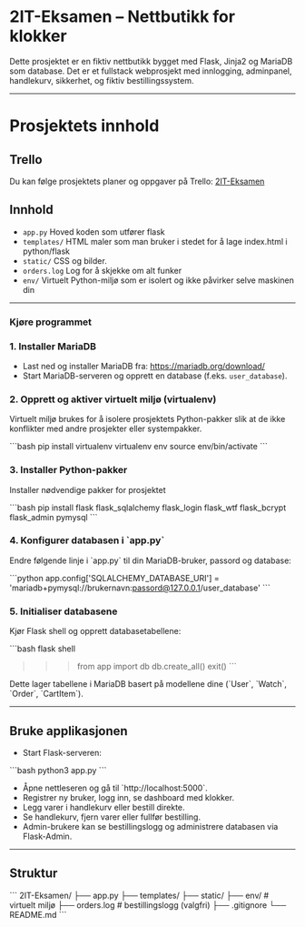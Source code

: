 
# 2IT-Eksamen – Nettbutikk for klokker

Dette prosjektet er en fiktiv nettbutikk bygget med Flask, Jinja2 og MariaDB som database. Det er et fullstack webprosjekt med innlogging, adminpanel, handlekurv, sikkerhet, og fiktiv bestillingssystem.

---
# Prosjektets innhold
## Trello

Du kan følge prosjektets planer og oppgaver på Trello: [2IT-Eksamen](https://trello.com/b/SAroMKd1/2it-eksamen)
## Innhold

- `app.py` Hoved koden som utfører flask 
- `templates/` HTML maler som man bruker i stedet for å lage index.html i python/flask
- `static/` CSS og bilder.
- `orders.log` Log for å skjekke om alt funker
- `env/` Virtuelt Python-miljø som er isolert og ikke påvirker selve maskinen din

---
### Kjøre programmet

### 1. Installer MariaDB


- Last ned og installer MariaDB fra: https://mariadb.org/download/
- Start MariaDB-serveren og opprett en database (f.eks. `user_database`).

### 2. Opprett og aktiver virtuelt miljø (virtualenv)

Virtuelt miljø brukes for å isolere prosjektets Python-pakker slik at de ikke konflikter med andre prosjekter eller systempakker.

\`\`\`bash
pip install virtualenv
virtualenv env
source env/bin/activate 
\`\`\`

### 3. Installer Python-pakker

Installer nødvendige pakker for prosjektet

\`\`\`bash
pip install flask flask_sqlalchemy flask_login flask_wtf flask_bcrypt flask_admin pymysql
\`\`\`

### 4. Konfigurer databasen i \`app.py\`

Endre følgende linje i \`app.py\` til din MariaDB-bruker, passord og database:

\`\`\`python
app.config['SQLALCHEMY_DATABASE_URI'] = 'mariadb+pymysql://brukernavn:passord@127.0.0.1/user_database'
\`\`\`

### 5. Initialiser databasene

Kjør Flask shell og opprett databasetabellene:

\`\`\`bash
flask shell
>>> from app import db
>>> db.create_all()
>>> exit()
\`\`\`

Dette lager tabellene i MariaDB basert på modellene dine (\`User\`, \`Watch\`, \`Order\`, \`CartItem\`).

---

## Bruke applikasjonen

- Start Flask-serveren:

\`\`\`bash
python3 app.py
\`\`\`

- Åpne nettleseren og gå til \`http://localhost:5000\`.
- Registrer ny bruker, logg inn, se dashboard med klokker.
- Legg varer i handlekurv eller bestill direkte.
- Se handlekurv, fjern varer eller fullfør bestilling.
- Admin-brukere kan se bestillingslogg og administrere databasen via Flask-Admin.

---

## Struktur

\`\`\`
2IT-Eksamen/
├── app.py
├── templates/
├── static/
├── env/                 # virtuelt miljø
├── orders.log           # bestillingslogg (valgfri)
├── .gitignore
└── README.md
\`\`\`
